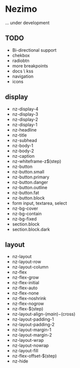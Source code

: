# Nezimo

... under development

## TODO
* Bi-directional support
* chekbox
* radiobtn
* more breakpoints
* docs \ kss
* navigation
* icons

## display
* nz-display-4
* nz-display-3
* nz-display-2
* nz-display-1
* nz-headline
* nz-title
* nz-subhead
* nz-body-1
* nz-body-2
* nz-caption
* nz-whiteframe-z$(step)
* nz-button
* nz-button.small
* nz-button.primary
* nz-button.danger
* nz-button.outline
* nz-button.fat
* nz-button.block
* form input, textarea, select
* nz-bg-cover
* nz-bg-contain
* nz-bg-fixed
* section.block
* section.block.dark

## layout
* nz-layout
* nz-layout-row
* nz-layout-column
* nz-flex
* nz-flex-grow
* nz-flex-initial
* nz-flex-auto
* nz-flex-none
* nz-flex-noshrink
* nz-flex-nogrow
* nz-flex-$(step)
* nz-layout-align-$(main)-$(cross)
* nz-layout-padding-1
* nz-layout-padding-2
* nz-layout-margin-1
* nz-layout-margin-2
* nz-layout-wrap
* nz-layout-nowrap
* nz-layout-fill
* nz-flex-offset-$(step)
* nz-hide
